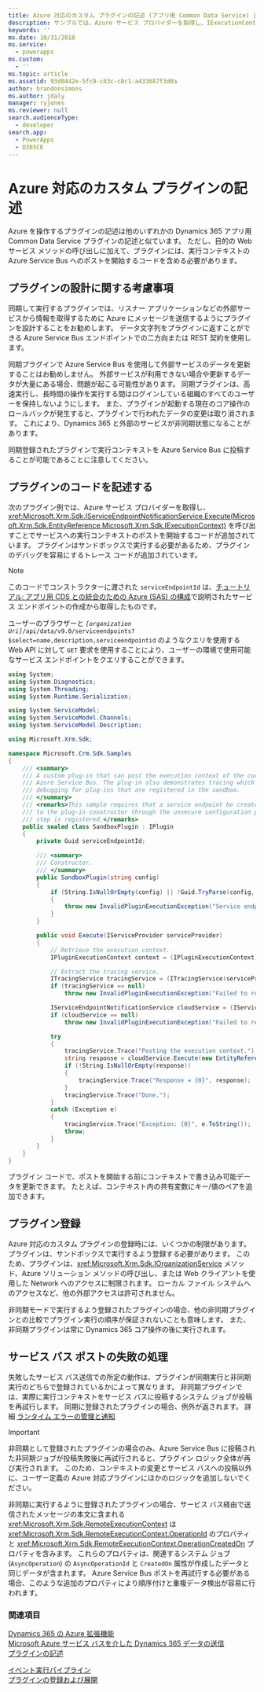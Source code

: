 ```yaml
---
title: Azure 対応のカスタム プラグインの記述 (アプリ用 Common Data Service) | Microsoft Docs
description: サンプルでは、Azure サービス プロバイダーを取得し、IExecutionContext) を呼び出すことでサービス バスへの実行コンテキストのポストを開始するコードを追加する方法を示します。
keywords: ''
ms.date: 10/31/2018
ms.service:
  - powerapps
ms.custom:
  - ''
ms.topic: article
ms.assetid: 93d0442e-5fc9-c43c-c8c1-a433687f3d0a
author: brandonsimons
ms.author: jdaly
manager: ryjones
ms.reviewer: null
search.audienceType:
  - developer
search.app:
  - PowerApps
  - D365CE
---
```


# <a name="write-a-custom-azure-aware-plug-in"></a>Azure 対応のカスタム プラグインの記述

<!-- https://docs.microsoft.com/en-us/dynamics365/customer-engagement/developer/write-custom-azure-aware-plugin -->

Azure を操作するプラグインの記述は他のいずれかの Dynamics 365 アプリ用 Common Data Service プラグインの記述と似ています。 ただし、目的の Web サービス メソッドの呼び出しに加えて、プラグインには、実行コンテキストの Azure Service Bus へのポストを開始するコードを含める必要があります。  
  
<a name="bkmk_design"></a>

## <a name="plug-in-design-considerations"></a>プラグインの設計に関する考慮事項  
同期して実行するプラグインでは、リスナー アプリケーションなどの外部サービスから情報を取得するために Azure にメッセージを送信するようにプラグインを設計することをお勧めします。 データ文字列をプラグインに返すことができる Azure Service Bus エンドポイントでの二方向または REST 契約を使用します。  
  
同期プラグインで Azure Service Bus を使用して外部サービスのデータを更新することはお勧めしません。 外部サービスが利用できない場合や更新するデータが大量にある場合、問題が起こる可能性があります。 同期プラグインは、高速実行し、長時間の操作を実行する間はログインしている組織のすべてのユーザーを保持しないようにします。 また、プラグインが起動する現在のコア操作のロールバックが発生すると、プラグインで行われたデータの変更は取り消されます。 これにより、Dynamics 365 と外部のサービスが非同期状態になることがあります。  
  
同期登録されたプラグインで実行コンテキストを Azure Service Bus に投稿することが可能であることに注意してください。  
  
<a name="bkmk_writing"></a>
  
## <a name="write-the-plug-in-code"></a>プラグインのコードを記述する 
 
次のプラグイン例では、Azure サービス プロバイダーを取得し、<xref:Microsoft.Xrm.Sdk.IServiceEndpointNotificationService.Execute(Microsoft.Xrm.Sdk.EntityReference,Microsoft.Xrm.Sdk.IExecutionContext)> を呼び出すことでサービスへの実行コンテキストのポストを開始するコードが追加されています。 プラグインはサンドボックスで実行する必要があるため、プラグインのデバッグを容易にするトレース コードが追加されています。  

> [!NOTE]
> このコードでコンストラクターに渡された `serviceEndpointId` は、[チュートリアル: アプリ用 CDS との統合のための Azure (SAS) の構成](walkthrough-configure-azure-sas-integration.md)で説明されたサービス エンドポイントの作成から取得したものです。
>
> ユーザーのブラウザーと *`[organization Uri]`*`/api/data/v9.0/serviceendpoints?$select=name,description,serviceendpointid` のようなクエリを使用する Web API に対して `GET` 要求を使用することにより、ユーザーの環境で使用可能なサービス エンドポイントをクエリすることができます。
  
```csharp
using System;
using System.Diagnostics;
using System.Threading;
using System.Runtime.Serialization;

using System.ServiceModel;
using System.ServiceModel.Channels;
using System.ServiceModel.Description;

using Microsoft.Xrm.Sdk;

namespace Microsoft.Crm.Sdk.Samples
{
    /// <summary>
    /// A custom plug-in that can post the execution context of the current message to the Windows
    /// Azure Service Bus. The plug-in also demonstrates tracing which assist with
    /// debugging for plug-ins that are registered in the sandbox.
    /// </summary>
    /// <remarks>This sample requires that a service endpoint be created first, and its ID passed
    /// to the plug-in constructor through the unsecure configuration parameter when the plug-in
    /// step is registered.</remarks>
    public sealed class SandboxPlugin : IPlugin
    {
        private Guid serviceEndpointId; 

        /// <summary>
        /// Constructor.
        /// </summary>
        public SandboxPlugin(string config)
        {
            if (String.IsNullOrEmpty(config) || !Guid.TryParse(config, out serviceEndpointId))
            {
                throw new InvalidPluginExecutionException("Service endpoint ID should be passed as config.");
            }
        }

        public void Execute(IServiceProvider serviceProvider)
        {
            // Retrieve the execution context.
            IPluginExecutionContext context = (IPluginExecutionContext)serviceProvider.GetService(typeof(IPluginExecutionContext));

            // Extract the tracing service.
            ITracingService tracingService = (ITracingService)serviceProvider.GetService(typeof(ITracingService));
            if (tracingService == null)
                throw new InvalidPluginExecutionException("Failed to retrieve the tracing service.");

            IServiceEndpointNotificationService cloudService = (IServiceEndpointNotificationService)serviceProvider.GetService(typeof(IServiceEndpointNotificationService));
            if (cloudService == null)
                throw new InvalidPluginExecutionException("Failed to retrieve the service bus service.");

            try
            {
                tracingService.Trace("Posting the execution context.");
                string response = cloudService.Execute(new EntityReference("serviceendpoint", serviceEndpointId), context);
                if (!String.IsNullOrEmpty(response))
                {
                    tracingService.Trace("Response = {0}", response);
                }
                tracingService.Trace("Done.");
            }
            catch (Exception e)
            {
                tracingService.Trace("Exception: {0}", e.ToString());
                throw;
            }
        }
    }
}
```  
  
プラグイン コードで、ポストを開始する前にコンテキストで書き込み可能データを更新できます。 たとえば、コンテキスト内の共有変数にキー/値のペアを追加できます。 
  
<a name="bkmk_registration"></a>

## <a name="plug-in-registration"></a>プラグイン登録

Azure 対応のカスタム プラグインの登録時には、いくつかの制限があります。 プラグインは、サンドボックスで実行するよう登録する必要があります。 このため、プラグインは、<xref:Microsoft.Xrm.Sdk.IOrganizationService> メソッド、Azure ソリューション メソッドの呼び出し、または Web クライアントを使用した Network へのアクセスに制限されます。 ローカル ファイル システムへのアクセスなど、他の外部アクセスは許可されません。  
  
非同期モードで実行するよう登録されたプラグインの場合、他の非同期プラグインとの比較でプラグイン実行の順序が保証されないことも意味します。 また、非同期プラグインは常に Dynamics 365 コア操作の後に実行されます。  
  
<a name="bkmk_failure"></a>
 
## <a name="handle-a-failed-service-bus-post"></a>サービス バス ポストの失敗の処理

失敗したサービス バス送信での所定の動作は、プラグインが同期実行と非同期実行のどちらで登録されているかによって異なります。 非同期プラグインでは、実際に実行コンテキストをサービス バスに投稿するシステム ジョブが投稿を再試行します。 同期に登録されたプラグインの場合、例外が返されます。 詳細 [ランタイム エラーの管理と通知](azure-integration.md)  
  
> [!IMPORTANT]
>  非同期として登録されたプラグインの場合のみ、Azure Service Bus に投稿された非同期ジョブが投稿失敗後に再試行されると、プラグイン ロジック全体が再び実行されます。 このため、コンテキストの変更とサービス バスへの投稿以外に、ユーザー定義の Azure 対応プラグインにほかのロジックを追加しないでください。  
  
非同期に実行するように登録されたプラグインの場合、サービス バス経由で送信されたメッセージの本文に含まれる <xref:Microsoft.Xrm.Sdk.RemoteExecutionContext> は <xref:Microsoft.Xrm.Sdk.RemoteExecutionContext.OperationId> のプロパティと <xref:Microsoft.Xrm.Sdk.RemoteExecutionContext.OperationCreatedOn> プロパティを含みます。 これらのプロパティは、関連するシステム ジョブ (`AsyncOperation`) の `AsyncOperationId` と `CreatedOn` 属性が作成したデータと同じデータが含まれます。 Azure Service Bus ポストを再試行する必要がある場合、このような追加のプロパティにより順序付けと重複データ検出が容易に行われます。  
  
### <a name="see-also"></a>関連項目

[Dynamics 365 の Azure 拡張機能](azure-integration.md)<br />
[Microsoft Azure サービス バスを介した Dynamics 365 データの送信](work-data-azure-solution.md)<br />
[プラグインの記述](write-plug-in.md)<br />
<!--[Plug-in Isolation, Trust, and the Disallowed List](plugin-isolation-trusts-statistics.md)<br /> TODO -->
[イベント実行パイプライン](event-framework.md)<br />
[プラグインの登録および展開](register-plug-in.md)
